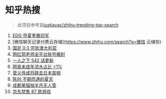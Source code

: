 # 知乎热搜

> 此项目参考自[justjavac/zhihu-trending-top-search](https://github.com/justjavac/zhihu-trending-top-search/blob/main/utils.ts)

<!-- BEGIN -->
  <!-- 最后更新时间:Sat Sep 04 2021 10:11:07 GMT+0000 (Coordinated Universal Time) -->
  1. [EDG 夺夏季赛冠军](https://www.zhihu.com/search?q=EDG)
1. [微信聊天记录付费云存储](https://www.zhihu.com/search?q=微信 云储存)
1. [国足 0:3 完败澳大利亚](https://www.zhihu.com/search?q=中国男足)
1. [网红郭老师全平台账号被封](https://www.zhihu.com/search?q=郭老师)
1. [一人之下 542 话更新](https://www.zhihu.com/search?q=一人之下 )
1. [网易未成年流水占比 <1%](https://www.zhihu.com/search?q=网易游戏)
1. [菅义伟或将辞去日本首相](https://www.zhihu.com/search?q=菅义伟)
1. [陈创 不期而遇的夏天](https://www.zhihu.com/search?q=不期而遇的夏天)
1. [成都某猫咖半月无人管](https://www.zhihu.com/search?q=成都猫咖)
1. [京东禁售 87 款游戏](https://www.zhihu.com/search?q=禁售游戏)
  <!-- END -->